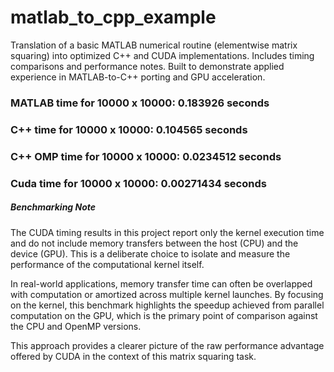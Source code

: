# matlab_to_cpp_example
Translation of a basic MATLAB numerical routine (elementwise matrix squaring) into optimized C++ and CUDA implementations. Includes timing comparisons and performance notes. Built to demonstrate applied experience in MATLAB-to-C++ porting and GPU acceleration.


### MATLAB time for 10000 x 10000: 0.183926 seconds
### C++ time for 10000 x 10000: 0.104565 seconds
### C++ OMP time for 10000 x 10000: 0.0234512 seconds
### Cuda time for 10000 x 10000: 0.00271434 seconds

##### Benchmarking Note
The CUDA timing results in this project report only the kernel execution time and do not include memory transfers between the host (CPU) and the device (GPU). This is a deliberate choice to isolate and measure the performance of the computational kernel itself.

In real-world applications, memory transfer time can often be overlapped with computation or amortized across multiple kernel launches. By focusing on the kernel, this benchmark highlights the speedup achieved from parallel computation on the GPU, which is the primary point of comparison against the CPU and OpenMP versions.

This approach provides a clearer picture of the raw performance advantage offered by CUDA in the context of this matrix squaring task.